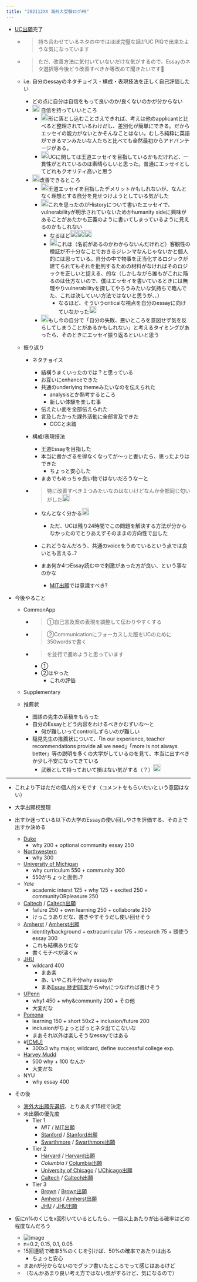 ```yaml
---
title: "202112XX 海外大受験ログ#9"
---
```


* [UC出願](UC%E5%87%BA%E9%A1%98.md)完了
  
  * 
     > 
     > 持ち合わせているネタの中ではほぼ完璧な話がUC PIQで出来たような気になっています
  
  * 
     > 
     > ただ、改善方法に気付いていないだけな気がするので、Essayのネタ選択等今後どう改善すべきか等改めて聞きたいです🙇
  
  * i.e. 自分のessayのネタチョイス・構成・表現技法を正しく自己評価したい
    * どの点に自分は自信をもって良いのか/良くないのかが分からない
    * <img src='https://scrapbox.io/api/pages/blu3mo-public/keidaroo/icon' alt='keidaroo.icon' height="19.5"/> 自信を持っていいところ
      * <img src='https://scrapbox.io/api/pages/blu3mo-public/keidaroo/icon' alt='keidaroo.icon' height="19.5"/>形に落とし込むことさえできれば、考えは他のapplicantと比べると整理されているわけだし、差別化が簡単にできる。だからエッセイの能力がないとかそんなことはない。むしろ純粋に英語ができるマンみたいな人たちと比べても全然最初からアドバンテージがある。
      * <img src='https://scrapbox.io/api/pages/blu3mo-public/keidaroo/icon' alt='keidaroo.icon' height="19.5"/>UCに関しては王道エッセイを目指しているかもだけれど、一貫性がとれているのは素晴らしいと思った。普通にエッセイとしてどれもクオリティ高いと思う
    * <img src='https://scrapbox.io/api/pages/blu3mo-public/keidaroo/icon' alt='keidaroo.icon' height="19.5"/>改善できるところ
      * <img src='https://scrapbox.io/api/pages/blu3mo-public/keidaroo/icon' alt='keidaroo.icon' height="19.5"/>王道エッセイを目指したデメリットかもしれないが、なんとなく理想とする自分を見せつけようとしている気がした
      * <img src='https://scrapbox.io/api/pages/blu3mo-public/keidaroo/icon' alt='keidaroo.icon' height="19.5"/>これを思ったのがHistoryについて書いたエッセイで、vulnerabilityが明示されていないためかhumanity sideに興味があることがあたかも正義のように書いてしまっているように見えるのかもしれない
        * なるほど<img src='https://scrapbox.io/api/pages/blu3mo-public/blu3mo/icon' alt='blu3mo.icon' height="19.5"/><img src='https://scrapbox.io/api/pages/blu3mo-public/blu3mo/icon' alt='blu3mo.icon' height="19.5"/><img src='https://scrapbox.io/api/pages/blu3mo-public/blu3mo/icon' alt='blu3mo.icon' height="19.5"/>
        * <img src='https://scrapbox.io/api/pages/blu3mo-public/keidaroo/icon' alt='keidaroo.icon' height="19.5"/>これは（名前があるのかわからないんだけれど）客観性の検証が不十分なことでおきるジレンマなんじゃないかと個人的には思っている。自分の中で物事を正当化するロジックが建てられてもそれを批判するための材料がなければそのロジックを正しいと捉える、的な（しかしながら誰もがこれに陥るのは仕方ないので、僕はエッセイを書いているときには無理やりvulnerabilityを探してやろうみたいな気持ちで臨んでた、これは決していい方法ではないと思うが、、）
          * なるほど、そういうcriticalな視点を自分のessayに向けていなかった<img src='https://scrapbox.io/api/pages/blu3mo-public/blu3mo/icon' alt='blu3mo.icon' height="19.5"/>
      * <img src='https://scrapbox.io/api/pages/blu3mo-public/keidaroo/icon' alt='keidaroo.icon' height="19.5"/>もし今の自分で「自分の失敗、悪いところを意図せず気を反らしてしまうことがあるかもしれない」と考えるタイミングがあったら、そのときにエッセイ振り返るといいと思う
  * 振り返り
    * ネタチョイス
      * 結構うまくいったのでは？と思っている
      * お互いにenhanceできた
      * 共通のunderlying themeみたいなのを伝えられた
        * analysisとか熟考するところ
        * 新しい体験を楽しむ事
      * 伝えたい面を全部伝えられた
      * 言及したかった課外活動に全部言及できた
        * CCCと未踏
    * 構成/表現技法
      * 王道Essayを目指した
      * 本当に書かざるを得なくなってが〜っと書いたら、思ったよりはできた
        * ちょっと安心した
      * まあでもめっちゃ良い物ではないだろうなーと
    * 
       > 
       > 特に改善すべき１つみたいなのはないけどなんか全部同じ匂いがした<img src='https://scrapbox.io/api/pages/blu3mo-public/antech33/icon' alt='antech33.icon' height="19.5"/>
      
      * なんとなく分かる<img src='https://scrapbox.io/api/pages/blu3mo-public/blu3mo/icon' alt='blu3mo.icon' height="19.5"/>

        * ただ、UCは残り24時間でこの問題を解決する方法が分からなかったのでとりあえずそのままの方向性で出した
      * これどうなんだろう、共通のvoiceをうめているという点では良いとも言える..?
      * まあ何か4つEssay読む中で刺激があった方が良い、という事なのかな
        * [MIT出願](MIT%E5%87%BA%E9%A1%98.md)では意識すべき?
* 今後やること
  
  * CommonApp
    
    * 
       > 
       > ①自己言及案の表現を調整して伝わりやすくする
    
    * 
       > 
       > ②Communicationにフォーカスした版をUCのために350wordsで書く
    
    * 
       > 
       > を並行で進めようと思っています
      
      * ①
      * ②はやった
        * これの評価
  * Supplementary
  
  * 推薦状
    
    * 国語の先生の草稿をもらった
    * 自分のEssayとどう内容をわけるべきかむずいな〜と
      * 何が難しいってcontrolしずらいのが難しい
    * 稲見先生の推薦状について、「In our experience, teacher recommendations provide all we need」「more is not always better」等の説明を多くの大学がしているのを見て、本当に出すべきか少し不安になってきている
      * 武器として持っておいて損はない気がする（？）<img src='https://scrapbox.io/api/pages/blu3mo-public/rickshinmi/icon' alt='rickshinmi.icon' height="19.5"/>

---

* これより下はただの個人的メモです（コメントをもらいたいという意図はない）

* 大学出願校整理

* 出すか迷っている以下の大学のEssayの使い回しやさを評価する、その上で出すか決める
  
  * [Duke](Duke.md)
    * why 200 + optional community essay 250
  * [Northwestern](Northwestern.md)
    * why 300
  * [University of Michigan](University%20of%20Michigan.md)
    * why curriculum 550 + community 300
    * 550がちょっと面倒..?
  * *Yale*
    * academic interst 125 + why 125 + excited 250 + communityORpleasure 250
  * [Caltech](Caltech.md) / [Caltech出願](Caltech%E5%87%BA%E9%A1%98.md)
    * failure 250 + own learning 250 + collaborate 250
    * けっこうありだな、書きやすそうだし使い回せそう
  * [Amherst](Amherst.md) / [Amherst出願](Amherst%E5%87%BA%E9%A1%98.md)
    * identity/background + extracurricular 175 + research 75 + 頭使うessay 300
    * これも結構ありだな
    * 書くモチベが沸くw
  * [JHU](JHU.md)
    * wildcard 400
      * まあ楽
      * あ、いやこれ半分why essayか
      * まあ[Essay 歴史EE案](Essay%20%E6%AD%B4%E5%8F%B2EE%E6%A1%88.md)からwhyにつなげれば書けそう
  * [UPenn](UPenn.md)
    * why1 450 + why&community 200 + その他
    * 大変だな
  * [Pomona](Pomona.md)
    * learning 150 + short 50x2 + inclusion/future 200
    * inclusionがちょっとぱっとネタ出てこないな
    * まあそれ以外は楽しそうなessayではある
  * \#[\[CMU\]](Carnegie_Mellon_University)
    * 300x3 why major, wildcard, define successful college exp.
  * [Harvey Mudd](Harvey%20Mudd.md)
    * 500 why + 100 なんか
    * 大変だな
  * NYU
    * why essay 400
* その後
  
  * [海外大出願先選択](%E6%B5%B7%E5%A4%96%E5%A4%A7%E5%87%BA%E9%A1%98%E5%85%88%E9%81%B8%E6%8A%9E.md)、とりあえず15校で決定
  * 未出願の優先度
    * Tier 1
      * *MIT* / [MIT出願](MIT%E5%87%BA%E9%A1%98.md)
      * [Stanford](Stanford.md) / [Stanford出願](Stanford%E5%87%BA%E9%A1%98.md)
      * [Swarthmore](Swarthmore.md) / [Swarthmore出願](Swarthmore%E5%87%BA%E9%A1%98.md)
    * Tier 2
      * [Harvard](Harvard.md) / [Harvard出願](Harvard%E5%87%BA%E9%A1%98.md)
      * *Columbia* / [Columbia出願](Columbia%E5%87%BA%E9%A1%98.md)
      * [University of Chicago](University%20of%20Chicago.md) / [UChicago出願](UChicago%E5%87%BA%E9%A1%98.md)
      * [Caltech](Caltech.md) / [Caltech出願](Caltech%E5%87%BA%E9%A1%98.md)
    * Tier 3
      * [Brown](Brown.md) / [Brown出願](Brown%E5%87%BA%E9%A1%98.md)
      * [Amherst](Amherst.md) / [Amherst出願](Amherst%E5%87%BA%E9%A1%98.md)
      * [JHU](JHU.md) / [JHU出願](JHU%E5%87%BA%E9%A1%98.md)
* 仮にn%のくじをx回引いているとしたら、一個以上あたりが出る確率はどの程度なんだろう
  
  * ![image](https://gyazo.com/d45bb64918bed032f7f568f43f7c66d2/thumb/1000)
  * n=0.2, 0.15, 0.1, 0.05
  * 15回連続で確率5%のくじを引けば、50%の確率であたりは出る
    * ちょっと安心
  * まあnが分からないのでグラフ書いたところでって感じはあるけど
  * （なんかあまり良い考え方ではない気がするけど、気になるので）

